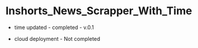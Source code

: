 # Inshorts_News_Scrapper_With_Time

- time updated - completed - v.0.1

- cloud deployment - Not completed

